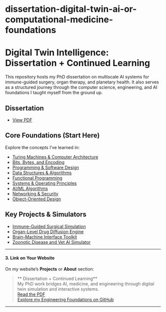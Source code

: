 # dissertation-digital-twin-ai-or-computational-medicine-foundations
# Digital Twin Intelligence: Dissertation + Continued Learning

This repository hosts my PhD dissertation on multiscale AI systems for immune-guided surgery, organ therapy, and planetary health. It also serves as a structured journey through the computer science, engineering, and AI foundations I taught myself from the ground up.

## Dissertation
- [ View PDF](./dissertation.pdf)

## Core Foundations (Start Here)
Explore the concepts I’ve learned in:
- [Turing Machines & Computer Architecture](./foundations/01_turing_machines.md)
- [Bits, Bytes, and Encoding](./foundations/02_bits_bytes_encoding.md)
- [Programming & Software Design](./foundations/03_programming_basics.md)
- [Data Structures & Algorithms](./foundations/04_data_structures.md)
- [Functional Programming](./foundations/05_functional_programming.md)
- [Systems & Operating Principles](./foundations/06_os_concepts.md)
- [AI/ML Algorithms](./foundations/07_ai_algorithms.md)
- [Networking & Security](./foundations/08_networking.md)
- [Object-Oriented Design](./foundations/09_software_oop.md)

## Key Projects & Simulators
- [Immune-Guided Surgical Simulation](./projects/immune_surgical_rl.md)
- [Organ-Level Drug Diffusion Engine](./projects/organ_diffusion_ai.md)
- [Brain–Machine Interface Toolkit](./projects/brain_robotic_control.md)
- [Zoonotic Disease and Vet AI Simulator](./projects/zoonotic_modeling.md)

---

#### 3. **Link on Your Website**
On my website’s **Projects** or **About** section:

> ** Dissertation + Continued Learning**  
> My PhD work bridges AI, medicine, and engineering through digital twin simulation and interactive systems.  
>  [Read the PDF](https://github.com/ihunna-amugo/dissertation-digital-twin-ai/blob/main/dissertation.pdf)  
>  [Explore my Engineering Foundations on GitHub](https://github.com/ihunna-amugo/dissertation-digital-twin-ai/)

---

